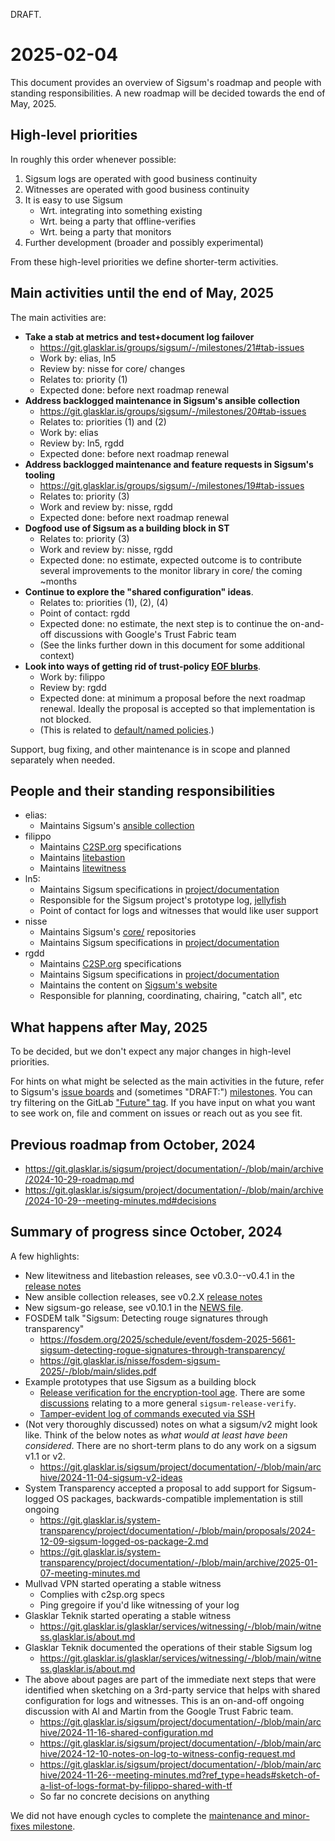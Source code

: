 DRAFT.

# 2025-02-04

This document provides an overview of Sigsum's roadmap and people with standing
responsibilities.  A new roadmap will be decided towards the end of May, 2025.

## High-level priorities

In roughly this order whenever possible:

  1. Sigsum logs are operated with good business continuity
  2. Witnesses are operated with good business continuity
  3. It is easy to use Sigsum
     - Wrt. integrating into something existing
     - Wrt. being a party that offline-verifies
     - Wrt. being a party that monitors
  4. Further development (broader and possibly experimental)

From these high-level priorities we define shorter-term activities.

## Main activities until the end of May, 2025

The main activities are:

  - **Take a stab at metrics and test+document log failover**
    - https://git.glasklar.is/groups/sigsum/-/milestones/21#tab-issues
    - Work by: elias, ln5
    - Review by: nisse for core/ changes
    - Relates to: priority (1)
    - Expected done: before next roadmap renewal
  - **Address backlogged maintenance in Sigsum's ansible collection**
    - https://git.glasklar.is/groups/sigsum/-/milestones/20#tab-issues
    - Relates to: priorities (1) and (2)
    - Work by: elias
    - Review by: ln5, rgdd
    - Expected done: before next roadmap renewal
  - **Address backlogged maintenance and feature requests in Sigsum's tooling**
    - https://git.glasklar.is/groups/sigsum/-/milestones/19#tab-issues
    - Relates to: priority (3)
    - Work and review by: nisse, rgdd
    - Expected done: before next roadmap renewal
  - **Dogfood use of Sigsum as a building block in ST**
    - Relates to: priority (3)
    - Work and review by: nisse, rgdd
    - Expected done: no estimate, expected outcome is to contribute several
      improvements to the monitor library in core/ the coming ~months
  - **Continue to explore the "shared configuration" ideas**.
    - Relates to: priorities (1), (2), (4)
    - Point of contact: rgdd
    - Expected done: no estimate, the next step is to continue the on-and-off
      discussions with Google's Trust Fabric team
    - (See the links further down in this document for some additional context)
  - **Look into ways of getting rid of trust-policy [EOF blurbs][]**.
    - Work by: filippo
    - Review by: rgdd
    - Expected done: at minimum a proposal before the next roadmap renewal.
      Ideally the proposal is accepted so that implementation is not blocked.
    - (This is related to [default/named policies][].)

Support, bug fixing, and other maintenance is in scope and planned separately
when needed.

[these notes]: https://git.glasklar.is/sigsum/project/documentation/-/blob/main/archive/2024-11-16-shared-configuration.md
[EOF blurbs]: https://github.com/FiloSottile/age?tab=readme-ov-file#verifying-the-release-signatures
[default/named policies]: https://git.glasklar.is/sigsum/core/sigsum-go/-/issues/51

## People and their standing responsibilities

  - elias:
    - Maintains Sigsum's [ansible collection][]
  - filippo
    - Maintains [C2SP.org][] specifications
    - Maintains [litebastion][]
    - Maintains [litewitness][]
  - ln5:
    - Maintains Sigsum specifications in [project/documentation]()
    - Responsible for the Sigsum project's prototype log, [jellyfish][]
    - Point of contact for logs and witnesses that would like user support
  - nisse
    - Maintains Sigsum's [core/][] repositories
    - Maintains Sigsum specifications in [project/documentation]()
  - rgdd
    - Maintains [C2SP.org][] specifications
    - Maintains Sigsum specifications in [project/documentation]()
    - Maintains the content on [Sigsum's website][]
    - Responsible for planning, coordinating, chairing, "catch all", etc

[ansible collection]: https://git.glasklar.is/sigsum/admin/ansible
[jellyfish]: https://poc.sigsum.org/jellyfish
[C2SP.org]: https://c2sp.org/
[litebastion]: https://github.com/FiloSottile/litetlog?tab=readme-ov-file#litebastion
[litewitness]: https://github.com/FiloSottile/litetlog?tab=readme-ov-file#litewitness
[core/]: https://git.glasklar.is/sigsum/core
[project/documentation]: https://git.glasklar.is/sigsum/project/documentation
[Sigsum's website]: https://www.sigsum.org/

## What happens after May, 2025

To be decided, but we don't expect any major changes in high-level priorities.

For hints on what might be selected as the main activities in the future, refer
to Sigsum's [issue boards][] and (sometimes "DRAFT:") [milestones][].  You can
try filtering on the GitLab ["Future" tag][].  If you have input on what you
want to see work on, file and comment on issues or reach out as you see fit.

[issue boards]: https://git.glasklar.is/groups/sigsum/-/issues
[milestones]: https://git.glasklar.is/groups/sigsum/-/milestones
["Future" tag]: https://git.glasklar.is/groups/sigsum/-/issues/?sort=created_date&state=opened&label_name%5B%5D=Future&first_page_size=20

## Previous roadmap from October, 2024

  - https://git.glasklar.is/sigsum/project/documentation/-/blob/main/archive/2024-10-29-roadmap.md
  - https://git.glasklar.is/sigsum/project/documentation/-/blob/main/archive/2024-10-29--meeting-minutes.md#decisions

## Summary of progress since October, 2024

A few highlights:

  - New litewitness and litebastion releases, see v0.3.0--v0.4.1 in the
    [release notes](https://github.com/FiloSottile/litetlog/blob/v0.4.1/NEWS.md)
  - New ansible collection releases, see v0.2.X
    [release notes](https://git.glasklar.is/sigsum/admin/ansible/-/blob/main/docs/docsite/rst/CHANGELOG.rst)
  - New sigsum-go release, see v0.10.1 in the
    [NEWS file](https://git.glasklar.is/sigsum/core/sigsum-go/-/blob/v0.10.1/NEWS?ref_type=tags#L1-31).
  - FOSDEM talk "Sigsum: Detecting rouge signatures through transparency"
    - https://fosdem.org/2025/schedule/event/fosdem-2025-5661-sigsum-detecting-rogue-signatures-through-transparency/
    - https://git.glasklar.is/nisse/fosdem-sigsum-2025/-/blob/main/slides.pdf
  - Example prototypes that use Sigsum as a building block
    - [Release verification for the encryption-tool age][].  There are some
      [discussions][] relating to a more general `sigsum-release-verify`.
    - [Tamper-evident log of commands executed via SSH][]
  - (Not very thoroughly discussed) notes on what a sigsum/v2 might look like.
    Think of the below notes as *what would at least have been considered*.
    There are no short-term plans to do any work on a sigsum v1.1 or v2.
    - https://git.glasklar.is/sigsum/project/documentation/-/blob/main/archive/2024-11-04-sigsum-v2-ideas
  - System Transparency accepted a proposal to add support for Sigsum-logged OS
    packages, backwards-compatible implementation is still ongoing
    - https://git.glasklar.is/system-transparency/project/documentation/-/blob/main/proposals/2024-12-09-sigsum-logged-os-package-2.md
    - https://git.glasklar.is/system-transparency/project/documentation/-/blob/main/archive/2025-01-07-meeting-minutes.md
  - Mullvad VPN started operating a stable witness
    - Complies with c2sp.org specs
    - Ping gregoire if you'd like witnessing of your log
  - Glasklar Teknik started operating a stable witness
    - https://git.glasklar.is/glasklar/services/witnessing/-/blob/main/witness.glasklar.is/about.md
  - Glasklar Teknik documented the operations of their stable Sigsum log
    - https://git.glasklar.is/glasklar/services/witnessing/-/blob/main/witness.glasklar.is/about.md
  - The above about pages are part of the immediate next steps that were
    identified when sketching on a 3rd-party service that helps with shared
    configuration for logs and witnesses.  This is an on-and-off ongoing
    discussion with Al and Martin from the Google Trust Fabric team.
    - https://git.glasklar.is/sigsum/project/documentation/-/blob/main/archive/2024-11-16-shared-configuration.md
    - https://git.glasklar.is/sigsum/project/documentation/-/blob/main/archive/2024-12-10-notes-on-log-to-witness-config-request.md
    - https://git.glasklar.is/sigsum/project/documentation/-/blob/main/archive/2024-11-26--meeting-minutes.md?ref_type=heads#sketch-of-a-list-of-logs-format-by-filippo-shared-with-tf
    - So far no concrete decisions on anything

[Release verification for the encryption-tool age]: https://git.glasklar.is/rgdd/age-release-verify
[discussions]: https://lists.sigsum.org/mailman3/hyperkitty/list/sigsum-general@lists.sigsum.org/thread/I465MH46WGSGNKOFDSUZM5T3SLRG2IC7/
[Tamper-evident log of commands executed via SSH]: https://git.glasklar.is/rgdd/sshdt

We did not have enough cycles to complete the [maintenance and minor-fixes
milestone](https://git.glasklar.is/groups/sigsum/-/milestones/19#tab-issues).
